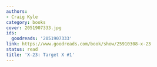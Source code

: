 ```yaml
---
authors:
- Craig Kyle
category: books
cover: 2051907333.jpg
ids:
  goodreads: '2051907333'
link: https://www.goodreads.com/book/show/25910308-x-23
status: read
title: 'X-23: Target X #1'
---
```

